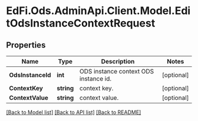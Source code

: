 # EdFi.Ods.AdminApi.Client.Model.EditOdsInstanceContextRequest

## Properties

Name | Type | Description | Notes
------------ | ------------- | ------------- | -------------
**OdsInstanceId** | **int** | ODS instance context ODS instance id. | [optional] 
**ContextKey** | **string** | context key. | [optional] 
**ContextValue** | **string** | context value. | [optional] 

[[Back to Model list]](../../README.md#documentation-for-models) [[Back to API list]](../../README.md#documentation-for-api-endpoints) [[Back to README]](../../README.md)

